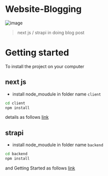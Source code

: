 # Website-Blogging
 
![image](https://github.com/pongsapak-suwa/blog-website/assets/94011063/98f127ea-2296-4eb6-a7db-1424263703a0)

> next js / strapi in doing blog post

# Getting started
To install the project on your computer

## next js
 * install node_moudule in folder name `client`

```bash
cd client
npm install
```
details as follows [link](https://github.com/pongsapak-suwa/blog-website/blob/main/backend/README.md)

## strapi
 * install node_moudule in folder name `backend`

```bash
cd backend
npm install
```
and Getting Started as follows [link](https://github.com/pongsapak-suwa/blog-website/blob/main/client/README.md)
